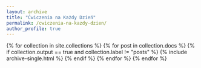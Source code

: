 ```yaml
---
layout: archive
title: "Ćwiczenia na Każdy Dzień"
permalink: /cwiczenia-na-kazdy-dzien/
author_profile: true
---
```


{% for collection in site.collections %}
  {% for post in collection.docs %}
    {% if collection.output == true and collection.label != "posts" %}
      {% include archive-single.html %}
    {% endif %}
  {% endfor %}
{% endfor %}
